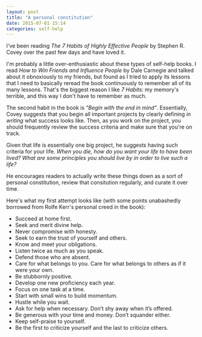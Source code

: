 ```yaml
---
layout: post
title: "A personal constitution"
date: 2015-07-01 15:14
categories: self-help
---
```

I've been reading *The 7 Habits of Highly Effective People* by Stephen R. Covey over the past few days and have loved it.

I'm probably a little over-enthusiastic about these types of self-help books. I read *How to Win Friends and Influence People* by Dale Carnegie and talked about it obnoxiously to my friends, but found as I tried to apply its lessons that I need to basically reread the book continuously to remember all of its many lessons. That's the biggest reason I like *7 Habits*: my memory's terrible, and this way I don't have to remember as much.

The second habit in the book is *"Begin with the end in mind"*. Essentially, Covey suggests that you begin all important projects by clearly defining *in writing* what success looks like. Then, as you work on the project, you should frequently review the success criteria and make sure that you're on track.

Given that life is essentially one big project, he suggests having such criteria for your life. *When you die, how do you want your life to have been lived? What are some principles you should live by in order to live such a life?*

He encourages readers to actually write these things down as a sort of personal constitution, review that consitution regularly, and curate it over time.

Here's what my first attempt looks like (with some points unabashedly borrowed from Rolfe Kerr's personal creed in the book):

  - Succeed at home first.
  - Seek and merit divine help.
  - Never compromise with honesty.
  - Seek to earn the trust of yourself and others.
  - Know and meet your obligations.
  - Listen twice as much as you speak.
  - Defend those who are absent.
  - Care for what belongs to you. Care for what belongs to others as if it were your own.
  - Be stubbornly positive.
  - Develop one new proficiency each year.
  - Focus on one task at a time.
  - Start with small wins to build momentum.
  - Hustle while you wait.
  - Ask for help when necessary. Don’t shy away when it’s offered.
  - Be generous with your time and money. Don’t squander either.
  - Keep self-praise to yourself.
  - Be the first to criticize yourself and the last to criticize others.





